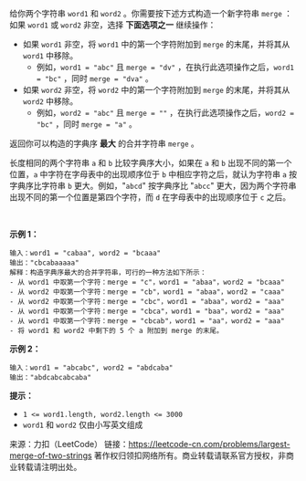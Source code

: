 给你两个字符串 ```word1``` 和 ```word2``` 。你需要按下述方式构造一个新字符串 ```merge``` ：如果 ```word1``` 或 ```word2``` 非空，选择 **下面选项之一** 继续操作：

* 如果 ```word1``` 非空，将 ```word1``` 中的第一个字符附加到 ```merge``` 的末尾，并将其从 ```word1``` 中移除。
    * 例如，```word1 = "abc"``` 且 ```merge = "dv"``` ，在执行此选项操作之后，```word1 = "bc"``` ，同时 ```merge = "dva"``` 。
* 如果 ```word2``` 非空，将 ```word2``` 中的第一个字符附加到 ```merge``` 的末尾，并将其从 ```word2``` 中移除。
    * 例如，```word2 = "abc"``` 且 ```merge = ""``` ，在执行此选项操作之后，```word2 = "bc"``` ，同时 ```merge = "a"``` 。

返回你可以构造的字典序 **最大** 的合并字符串 ```merge``` 。

长度相同的两个字符串 ```a``` 和 ```b``` 比较字典序大小，如果在 ```a``` 和 ```b``` 出现不同的第一个位置，```a``` 中字符在字母表中的出现顺序位于 ```b``` 中相应字符之后，就认为字符串 ```a``` 按字典序比字符串 ```b``` 更大。例如，"```abcd```" 按字典序比 "```abcc```" 更大，因为两个字符串出现不同的第一个位置是第四个字符，而 ```d``` 在字母表中的出现顺序位于 ```c``` 之后。

 

**示例 1：**
```
输入：word1 = "cabaa", word2 = "bcaaa"
输出："cbcabaaaaa"
解释：构造字典序最大的合并字符串，可行的一种方法如下所示：
- 从 word1 中取第一个字符：merge = "c"，word1 = "abaa"，word2 = "bcaaa"
- 从 word2 中取第一个字符：merge = "cb"，word1 = "abaa"，word2 = "caaa"
- 从 word2 中取第一个字符：merge = "cbc"，word1 = "abaa"，word2 = "aaa"
- 从 word1 中取第一个字符：merge = "cbca"，word1 = "baa"，word2 = "aaa"
- 从 word1 中取第一个字符：merge = "cbcab"，word1 = "aa"，word2 = "aaa"
- 将 word1 和 word2 中剩下的 5 个 a 附加到 merge 的末尾。
```
**示例 2：**
```
输入：word1 = "abcabc", word2 = "abdcaba"
输出："abdcabcabcaba"
```

**提示：**

* ```1 <= word1.length, word2.length <= 3000```
* ```word1``` 和 ```word2``` 仅由小写英文组成

来源：力扣（LeetCode）
链接：https://leetcode-cn.com/problems/largest-merge-of-two-strings
著作权归领扣网络所有。商业转载请联系官方授权，非商业转载请注明出处。
